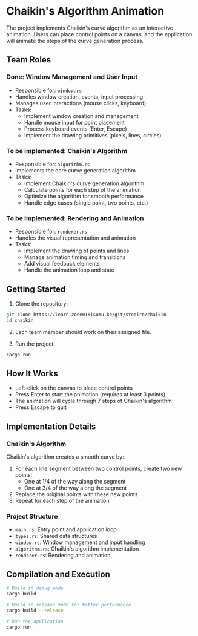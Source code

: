 # Chaikin's Algorithm Animation

The project implements Chaikin's curve algorithm as an interactive animation. Users can place control points on a canvas, and the application will animate the steps of the curve generation process.

## Team Roles

### Done: Window Management and User Input
- Responsible for: `window.rs`
- Handles window creation, events, input processing
- Manages user interactions (mouse clicks, keyboard)
- Tasks:
  - Implement window creation and management
  - Handle mouse input for point placement
  - Process keyboard events (Enter, Escape)
  - Implement the drawing primitives (pixels, lines, circles)

### To be implemented: Chaikin's Algorithm 
- Responsible for: `algorithm.rs`
- Implements the core curve generation algorithm
- Tasks:
  - Implement Chaikin's curve generation algorithm
  - Calculate points for each step of the animation
  - Optimize the algorithm for smooth performance
  - Handle edge cases (single point, two points, etc.)

### To be implemented: Rendering and Animation
- Responsible for: `renderer.rs`
- Handles the visual representation and animation
- Tasks:
  - Implement the drawing of points and lines
  - Manage animation timing and transitions
  - Add visual feedback elements
  - Handle the animation loop and state

## Getting Started

1. Clone the repository:
```bash
git clone https://learn.zone01kisumu.ke/git/steoiro/chaikin
cd chaikin
```

2. Each team member should work on their assigned file.

3. Run the project:
```bash
cargo run
```

## How It Works

- Left-click on the canvas to place control points
- Press Enter to start the animation (requires at least 3 points)
- The animation will cycle through 7 steps of Chaikin's algorithm
- Press Escape to quit

## Implementation Details

### Chaikin's Algorithm
Chaikin's algorithm creates a smooth curve by:
1. For each line segment between two control points, create two new points:
   - One at 1/4 of the way along the segment
   - One at 3/4 of the way along the segment
2. Replace the original points with these new points
3. Repeat for each step of the animation

### Project Structure
- `main.rs`: Entry point and application loop
- `types.rs`: Shared data structures
- `window.rs`: Window management and input handling
- `algorithm.rs`: Chaikin's algorithm implementation
- `renderer.rs`: Rendering and animation

## Compilation and Execution

```bash
# Build in debug mode
cargo build

# Build in release mode for better performance
cargo build --release

# Run the application
cargo run
```
